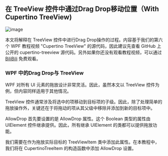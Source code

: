 ## 在 TreeView 控件中通过Drag Drop移动位置（With Cupertino TreeView)
![image](https://github.com/vickyqu115/cupertino-treeview/assets/101777355/bb6f9186-65d0-48d8-8a1c-fa6edaf12146)

本文将解释在 TreeView 控件中进行Drag Drop操作的过程。内容基于我们的第六个 WPF 教程视频 "Cupertino TreeView" 的源代码，因此建议先查看 GitHub 上公开的 cupertino-treeview 源代码。另外如果你还没有观看教程视频，可以通过 [BiliBili](https://www.bilibili.com/video/BV1xz42187wV) 免费观看。

### WPF 中的Drag Drop与 TreeView
WPF 对所有 UI 元素的拖放设计非常灵活。因此，虽然本文以 TreeView 控件为例，但内容同样适用于其他情况。

TreeView 控件通常涉及将选中的项移动到目标项的子级。因此，除了处理简单的拖放操作外，关键还在于将拖动的项从其父级中移除并添加到新的目标项中。

AllowDrop
首先要设置的是 AllowDrop 属性。这个 Boolean 类型的属性由 UIElement 控件继承提供。因此，所有继承 UIElement 的类都可以提供拖放功能。

我们需要在作为拖放实际目标的 TreeViewItem 类中添加此属性。在本教程中，我们将在 CupertinoTreeItem 的构造函数中添加 AllowDrop 设置。
